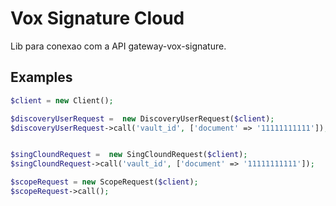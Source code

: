 # Vox Signature Cloud

Lib para conexao com a API gateway-vox-signature.

## Examples

```php
$client = new Client();

$discoveryUserRequest =  new DiscoveryUserRequest($client);
$discoveryUserRequest->call('vault_id', ['document' => '11111111111']);


$singCloundRequest =  new SingCloundRequest($client);
$singCloundRequest->call('vault_id', ['document' => '11111111111']);

$scopeRequest = new ScopeRequest($client);
$scopeRequest->call();
```


